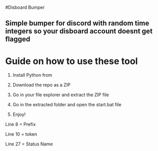 #Disboard Bumper  
 
## Simple bumper for discord with random time integers so your disboard account doesnt get flagged  
  
# Guide on how to use these tool     
  
1. Install Python from   
   
2. Download the repo as a ZIP    
    
3. Go in your file explorer and extract the ZIP file  
  
4. Go in the extracted folder and open the start.bat file

5. Enjoy!  
    
Line 8 = Prefix   
  
Line 10 = token   
  
Line 27 = Status Name    